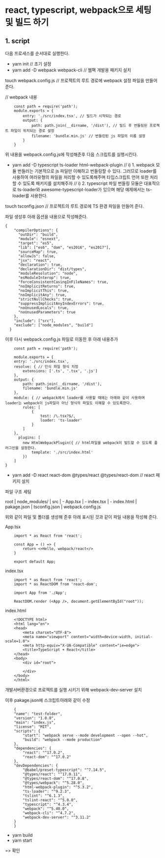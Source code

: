 # react, typescript, webpack으로 세팅 및 빌드 하기

## 1. script

다음 프로세스를 순서대로 실행한다.

- yarn init // 초기 설정
- yarn add -D webpack webpack-cli // 웹팩 개발용 패키지 설치

touch webpack.config.js // 프로젝트의 루트 경로에 webpack 설정 파일을 만들어 준다.

// webpack 내용

```
    const path = require('path');
    module.exports = {
        entry: './src/index.tsx', // 빌드가 시작되는 경로
        output: {
            path: path.join(__dirname, '/dist'), // 빌드 후 번들링된 프로젝트 파일이 위치되는 경로 설정
            filename: 'bundle.min.js' // 번들린된 js 파일의 이름 설정
        }
    }
```

위 내용을 webpack.config.js에 작성해준후 다음 스크립트를 실행시킨다.

- yarn add -D typescript ts-loader html-webpack-plugin
// i) 1. webpack 모듈 번들러는 기본적으로 js 파일만 이해하고 번들링할 수 있다. 그러므로 loader를 사용하여 여러유형의 파일을 처리할 수 있도록해주며 타입스크립트 언어 또한 처리 할 수 있도록 패키지를 설치해주자
// i) 2. typescript 파일 번들링 모듈은 대표적으로 ts-loader와 awesome-typescript-loader가 있으며 해당 예제에서는 ts-loader를 사용한다.

touch tsconfig.json // 프로젝트의 루트 경로에 TS 환경 파일을 만들어 준다.

파일 생성후 아래 옵션을 내용으로 작성해준다.

```
{
    "compilerOptions": {
      "outDir": "build",
      "module": "esnext",
      "target": "es5",
      "lib": ["es6", "dom", "es2016", "es2017"],
      "sourceMap": true,
      "allowJs": false,
      "jsx": "react",
      "declaration": true,
      "declarationDir": "dist/types",
      "moduleResolution": "node",
      "esModuleInterop": true,
      "forceConsistentCasingInFileNames": true,
      "noImplicitReturns": true,
      "noImplicitThis": true,
      "noImplicitAny": true,
      "strictNullChecks": true,
      "suppressImplicitAnyIndexErrors": true,
      "noUnusedLocals": true,
      "noUnusedParameters": true
    },
    "include": ["src"],
    "exclude": ["node_modules", "build"]
  }
```

이후 다시 webpack.config.js 파일로 이동한 후 아래 내용추가

```
    const path = require('path');

    module.exports = {
    entry: './src/index.tsx',
    resolve: { // 인식 파일 형식 지정
        extensions: ['.ts', '.tsx', '.js']
    },
    output: {
        path: path.join(__dirname, '/dist'),
        filename: 'bundle.min.js'
    },
    module: { // webpack에서 loader를 사용할 때에는 아래와 같이 사용하며 loader는 webpack이 js파일이 아닌 형식의 파일도 이해할 수 있도록한다.
        rules: [
            { 
                test: /\.tsx?$/, 
                loader: 'ts-loader'
            }
        ]
    },
      plugins: [
        new HtmlWebpackPlugin({ // html파일을 webpack이 빌드할 수 있도록 플러그인을 설정한다.
            template: './src/index.html'
        })
    ]
}
```

- yarn add -D react react-dom @types/react @types/react-dom // react 패키지 설치

파일 구조 세팅

root
    | node_modules/
    | src
    |   - App.tsx
    |   - index.tsx
    |   - index.html
    | pakage.json
    | tsconfig.json
    | webpack.config.js
    
위와 같이 파일 및 폴더를 생성해 준후 아래 표시된 것과 같이 파일 내용을 작성해 준다.

App.tsx
```
    import * as React from 'react';

    const App = () => {
        return <>Hello, webpack/react</>
    }

    export default App;
```

index.tsx
```
    import * as React from 'react';
    import * as ReactDOM from 'react-dom';

    import App from './App';

    ReactDOM.render (<App />, document.getElementById("root"));
```

index.html

```
    <!DOCTYPE html> 
    <html lang="en"> 
    <head> 
        <meta charset="UTF-8"> 
        <meta name="viewport" content="width=device-width, initial-scale=1.0"> 
        <meta http-equiv="X-UA-Compatible" content="ie=edge"> 
        <title>TypeScript + React</title> 
    </head> 
    <body> 
        <div id="root"> 

        </div>
    </body>
    </html>
```

개발서버환경으로 프로젝트를 실행 시키기 위해 webpack-dev-server 설치

이후 pakage.json에 스크립트아래와 같이 수정

```
    {
    "name": "test-folder",
    "version": "1.0.0",
    "main": "index.js",
    "license": "MIT",
    "scripts": {
        "start": "webpack serve --mode development --open --hot",
        "build": "webpack --mode production"
    },
    "dependencies": {
        "react": "^17.0.2",
        "react-dom": "^17.0.2"
    },
    "devDependencies": {
        "@babel/preset-typescript": "^7.14.5",
        "@types/react": "^17.0.11",
        "@types/react-dom": "^17.0.8",
        "@types/webpack": "^5.28.0",
        "html-webpack-plugin": "^5.3.2",
        "ts-loader": "^9.2.3",
        "tslint": "^6.1.3",
        "tslint-react": "^5.0.0",
        "typescript": "^4.3.4",
        "webpack": "^5.40.0",
        "webpack-cli": "^4.7.2",
        "webpack-dev-server": "^3.11.2"
    }
    }

```

- yarn build
- yarn start

=> 확인
